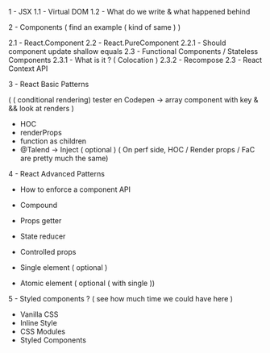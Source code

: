 1 - JSX
1.1 - Virtual DOM
1.2 - What do we write & what happened behind

2 - Components ( find an example ( kind of same ) )

2.1 - React.Component
2.2 - React.PureComponent
2.2.1 - Should component update shallow equals
2.3 - Functional Components / Stateless Components
2.3.1 - What is it ? ( Colocation )
2.3.2 - Recompose
2.3 - React Context API

3 - React Basic Patterns

( ( conditional rendering) tester en Codepen -> array component with key & && look at renders )

-   HOC
-   renderProps
-   function as children
-   @Talend -> Inject ( optional )
    ( On perf side, HOC / Render props / FaC are pretty much the same)

4 - React Advanced Patterns

-   How to enforce a component API
-   Compound
-   Props getter
-   State reducer
-   Controlled props

-   Single element ( optional )
-   Atomic element ( optional ( with single ))

5 - Styled components ? ( see how much time we could have here )

-   Vanilla CSS
-   Inline Style
-   CSS Modules
-   Styled Components
